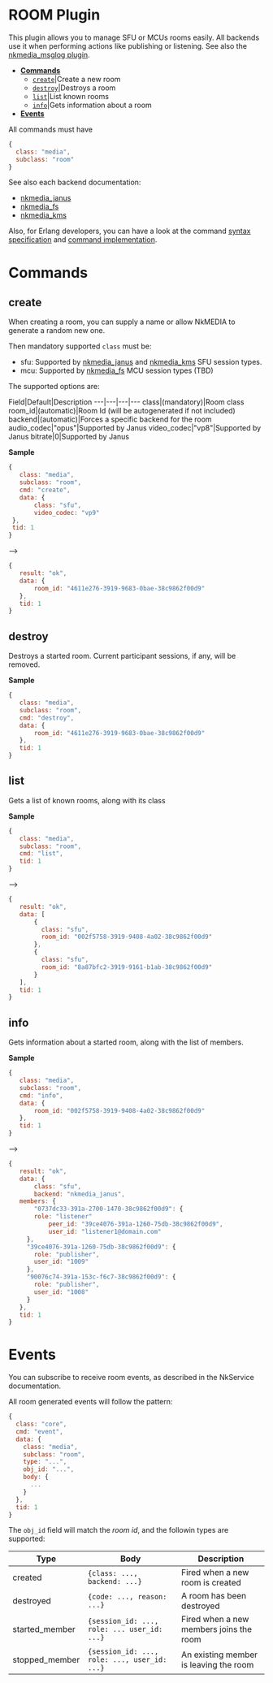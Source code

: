 # ROOM Plugin

This plugin allows you to manage SFU or MCUs rooms easily. All backends use it when performing actions like publishing or listening. See also the [nkmedia_msglog plugin](room_msglog.md).


* [**Commands**](#commands)
  * [`create`](#create)|Create a new room
  * [`destroy`](#destroy)|Destroys a room
  * [`list`](#list)|List known rooms
  * [`info`](#info)|Gets information about a room
* [**Events**](#events)

All commands must have 

```js
{
  class: "media",
  subclass: "room"
}
```

See also each backend documentation:

* [nkmedia_janus](janus.md)
* [nkmedia_fs](fs.md)
* [nkmedia_kms](kms.md)

Also, for Erlang developers, you can have a look at the command [syntax specification](../src/nkmedia_room_api_syntax.erl) and [command implementation](../src/nkmedia_room_api.erl).


# Commands

## create

When creating a room, you can supply a name or allow NkMEDIA to generate a random new one. 

Then mandatory supported `class` must be:

* sfu: Supported by [nkmedia_janus](janus.md) and [nkmedia_kms](kms.md) SFU session types.
* mcu: Supported by [nkmedia_fs](fs.md) MCU session types (TBD)

The supported options are:

Field|Default|Description
---|---|---|---
class|(mandatory)|Room class
room_id|(automatic)|Room Id (will be autogenerated if not included)
backend|(automatic)|Forces a specific backend for the room
audio_codec|"opus"|Supported by Janus
video_codec|"vp8"|Supported by Janus
bitrate|0|Supported by Janus


**Sample**

 ```js
{
	class: "media",
  	subclass: "room",
  	cmd: "create",
  	data: {
    	class: "sfu",
    	video_codec: "vp9"
  },
  tid: 1
}
```
-->
 ```js
{
	result: "ok",
	data: {
    	room_id: "4611e276-3919-9683-0bae-38c9862f00d9"
    },
    tid: 1
}
```


## destroy

Destroys a started room. Current participant sessions, if any, will be removed.

**Sample**

 ```js
{
	class: "media",
  	subclass: "room",
  	cmd: "destroy",
  	data: {
    	room_id: "4611e276-3919-9683-0bae-38c9862f00d9"
  	},
  	tid: 1
}
```


## list

Gets a list of known rooms, along with its class

**Sample**

 ```js
{
	class: "media",
  	subclass: "room",
  	cmd: "list",
    tid: 1
}
```
-->
 ```js
{
	result: "ok",
	data: [
	    {
	      class: "sfu",
	      room_id: "002f5758-3919-9408-4a02-38c9862f00d9"
	    },
	    {
	      class: "sfu",
	      room_id: "8a87bfc2-3919-9161-b1ab-38c9862f00d9"
	    }
  	],
    tid: 1
}
```


## info

Gets information about a started room, along with the list of members.


**Sample**

 ```js
{
	class: "media",
  	subclass: "room",
  	cmd: "info",
  	data: {
  		room_id: "002f5758-3919-9408-4a02-38c9862f00d9"
  	},
    tid: 1
}
```
-->
 ```js
{
	result: "ok",
	data: {
		class: "sfu",
		backend: "nkmedia_janus",
    members: {
  		"0737dc33-391a-2700-1470-38c9862f00d9": {
        role: "listener"
    		peer_id: "39ce4076-391a-1260-75db-38c9862f00d9",
    		user_id: "listener1@domain.com"
      },
      "39ce4076-391a-1260-75db-38c9862f00d9": {
        role: "publisher",
        user_id: "1009"
      },
      "90076c74-391a-153c-f6c7-38c9862f00d9": {
        role: "publisher",
        user_id: "1008"
      }
    },
    tid: 1
}
```

# Events

You can subscribe to receive room events, as described in the NkService documentation.

All room generated events will follow the pattern:

```js
{
  class: "core",
  cmd: "event",
  data: {
    class: "media",
    subclass: "room",
    type: "...",
    obj_id: "...",
    body: {
      ...
    }
  },
  tid: 1
}
```

The `obj_id` field will match the _room id_, and the followin types are supported: 


Type|Body|Description
---|---|---
created|`{class: ..., backend: ...}`|Fired when a new room is created
destroyed|`{code: ..., reason: ...}`|A room has been destroyed
started_member|`{session_id: ..., role: ... user_id: ...}`|Fired when a new members joins the room
stopped_member|`{session_id: ..., role: ..., user_id: ...}`|An existing member is leaving the room

